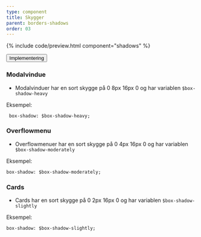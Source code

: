 ```yaml
---
type: component
title: Skygger
parent: borders-shadows
order: 03
---
```


{% include code/preview.html component="shadows" %}
<div class="accordion-bordered">
    <button class="button-unstyled accordion-button"
        aria-expanded="false" aria-controls="shadows-docs">
        Implementering
    </button>
    <div id="shadows-docs" class="accordion-content">
        <section>
            <h3 class="h4">Modalvindue</h3>
            <ul>
                <li><p>Modalvinduer har en sort skygge på 0 8px 16px 0 og har variablen <code>$box-shadow-heavy</code></p></li>
            </ul>
            <p class="h5 mb-3">Eksempel:</p>
            <div class="code-highlight">
                <code> box-shadow: $box-shadow-heavy;</code>
            </div>
            <h3 class="h4">Overflowmenu</h3>
            <ul>
                <li><p>Overflowmenuer har en sort skygge på 0 4px 16px 0 og har variablen <code>$box-shadow-moderately</code></p></li>
            </ul>
            <p class="h5 mb-3">Eksempel:</p>
            <div class="code-highlight">
                <code>box-shadow: $box-shadow-moderately;</code>
            </div>
            <h3 class="h4">Cards</h3>
            <ul>
                <li><p>Cards har en sort skygge på 0 2px 16px 0 og har variablen <code>$box-shadow-slightly</code></p></li>
            </ul>
            <p class="h5 mb-3">Eksempel:</p>
            <div class="code-highlight">
                <code>box-shadow: $box-shadow-slightly;</code>
            </div>
        </section>
    </div>
</div>
